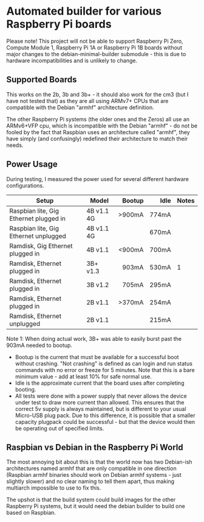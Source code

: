 Automated builder for various Raspberry Pi boards
=================================================

Please note!  This project will not be able to support Raspberry Pi Zero,
Compute Module 1, Raspberry Pi 1A or Raspberry Pi 1B boards without major
changes to the debian-minimal-builder submodule - this is due to hardware
incompatibilities and is unlikely to change.

Supported Boards
----------------

This works on the 2b, 3b and 3b+ - it should also work for the cm3 (but I have
not tested that) as they are all using ARMv7+ CPUs that are compatible
with the Debian "armhf" architecture definition.

The other Raspberry Pi systems (the older ones and the Zeros) all use
an ARMv6+VFP cpu, which is incompatible with the Debian "armhf" - do
not be fooled by the fact that Raspbian uses an architecture called
"armhf", they have simply (and confusingly) redefined their architecture
to match their needs.

Power Usage
-----------

During testing, I measured the power used for several different hardware
configurations.

| Setup                                                 |  Model   | Bootup | Idle   | Notes |
|-------------------------------------------------------|----------|-------:|-------:| ----- |
| Raspbian lite, Gig Ethernet plugged in                | 4B v1.1 4G | >900mA |  774mA |
| Raspbian lite, Gig Ethernet unplugged                 | 4B v1.1 4G |        |  670mA |
| Ramdisk, Gig Ethernet plugged in                      | 4B v1.1  | <900mA |  700mA |
| Ramdisk, Ethernet plugged in                          | 3B+ v1.3 |  903mA |  530mA | 1 |
| Ramdisk, Ethernet plugged in                          | 3B v1.2  |  705mA |  295mA |
| Ramdisk, Ethernet plugged in                          | 2B v1.1  | >370mA |  254mA |
| Ramdisk, Ethernet unplugged                           | 2B v1.1  |        |  215mA |

Note 1: When doing actual work, 3B+ was able to easily burst past the 903mA needed to bootup.

* Bootup is the current that must be available for a successful boot
  without crashing.  "Not crashing" is defined as can login and run status
  commands with no error or freeze for 5 minutes.  Note that this is a bare
  minimum value - add at least 10% for safe normal use.
* Idle is the approximate current that the board uses after completing booting.
* All tests were done with a power supply that never allows the device under
  test to draw more current than allowed.  This ensures that the correct 5v
  supply is always maintained, but is different to your usual Micro-USB plug
  pack.  Due to this difference, it is possible that a smaller capacity
  plugpack could be successful - but that the device would then be operating
  out of specified limits.

Raspbian vs Debian in the Raspberry Pi World
--------------------------------------------

The most annoying bit about this is that the world now has two
Debian-ish architectures named armhf that are only compatible in one
direction (Raspbian armhf binaries should work on Debian armhf systems -
just slightly slower) and no clear naming to tell them apart, thus
making multiarch impossible to use to fix this.

The upshot is that the build system could build images for the other
Raspberry Pi systems, but it would need the debian builder to build
one based on Raspbian.

